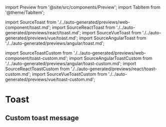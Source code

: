 import Preview from '@site/src/components/Preview';
import TabItem from '@theme/TabItem';

import SourceToast from './../auto-generated/previews/web-component/toast.md';
import SourceReactToast from './../auto-generated/previews/react/toast.md';
import SourceVueToast from './../auto-generated/previews/vue/toast.md';
import SourceAngularToast from './../auto-generated/previews/angular/toast.md';

import SourceToastCustom from './../auto-generated/previews/web-component/toast-custom.md';
import SourceAngularToastCustom from './../auto-generated/previews/angular/toast-custom.md';
import SourceReactToastCustom from './../auto-generated/previews/react/toast-custom.md';
import SourceVueToastCustom from './../auto-generated/previews/vue/toast-custom.md';

# Toast

<Preview name="toast" height="18rem">
  <TabItem value="javascript">
    <SourceToast />
  </TabItem>
  <TabItem value="react">
    <SourceReactToast />
  </TabItem>
  <TabItem value="vue">
    <SourceVueToast />
  </TabItem>
  <TabItem value="angular">
    <SourceAngularToast />
  </TabItem>
</Preview>

## Custom toast message

<Preview name="toast-custom" height="18rem">
  <TabItem value="javascript">
    <SourceToastCustom />
  </TabItem>
  <TabItem value="angular">
    <SourceAngularToastCustom />
  </TabItem>
  <TabItem value="react">
    <SourceReactToastCustom />
  </TabItem>
  <TabItem value="vue">
    <SourceVueToastCustom />
  </TabItem>
</Preview>
